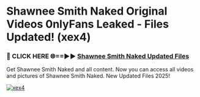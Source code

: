 # Shawnee Smith Naked Original Videos 0nlyFans Leaked - Files Updated! (xex4)

<h3>🔴 CLICK HERE 🌐==►► <a href="https://tinyurl.com/up5wt9bj" rel="nofollow">Shawnee Smith Naked Updated Files</a></h3>

Get Shawnee Smith Naked and all content. Now you can access all videos and pictures of Shawnee Smith Naked. New Updated Files 2025!

[![xex4](https://i.imgur.com/ABiUzMV.gif)](https://tinyurl.com/up5wt9bj)
